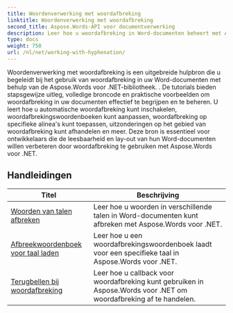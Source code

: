 ```yaml
---
title: Woordenverwerking met woordafbreking
linktitle: Woordenverwerking met woordafbreking
second_title: Aspose.Words-API voor documentverwerking
description: Leer hoe u woordafbreking in Word-documenten beheert met Aspose.Words voor .NET. Inclusief volledige tutorials en praktijkvoorbeelden.
type: docs
weight: 750
url: /nl/net/working-with-hyphenation/
---
```

Woordenverwerking met woordafbreking is een uitgebreide hulpbron die u begeleidt bij het gebruik van woordafbreking in uw Word-documenten met behulp van de Aspose.Words voor .NET-bibliotheek. . De tutorials bieden stapsgewijze uitleg, volledige broncode en praktische voorbeelden om woordafbreking in uw documenten effectief te begrijpen en te beheren. U leert hoe u automatische woordafbreking kunt inschakelen, woordafbrekingswoordenboeken kunt aanpassen, woordafbreking op specifieke alinea's kunt toepassen, uitzonderingen op het gebied van woordafbreking kunt afhandelen en meer. Deze bron is essentieel voor ontwikkelaars die de leesbaarheid en lay-out van hun Word-documenten willen verbeteren door woordafbreking te gebruiken met Aspose.Words voor .NET.

 ## Handleidingen
| Titel | Beschrijving |
| --- | --- |
| [Woorden van talen afbreken](./hyphenate-words-of-languages/) | Leer hoe u woorden in verschillende talen in Word-documenten kunt afbreken met Aspose.Words voor .NET. |
| [Afbreekwoordenboek voor taal laden](./load-hyphenation-dictionary-for-language/) |Leer hoe u een woordafbrekingswoordenboek laadt voor een specifieke taal in Aspose.Words voor .NET. |
| [Terugbellen bij woordafbreking](./hyphenation-callback/) | Leer hoe u callback voor woordafbreking kunt gebruiken in Aspose.Words voor .NET om woordafbreking af te handelen. |